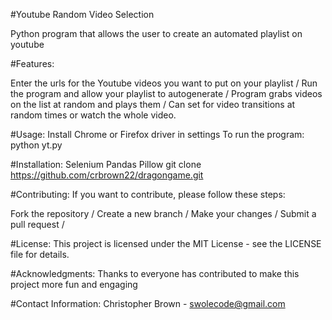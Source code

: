 #Youtube Random Video Selection

Python program that allows the user to create an automated playlist on youtube

#Features:

Enter the urls for the Youtube videos you want to put on your playlist / 
Run the program and allow your playlist to autogenerate /
Program grabs videos on the list at random and plays them /
Can set for video transitions at random times or watch the whole video. 


#Usage:
Install Chrome or Firefox driver in settings
To run the program: python yt.py

#Installation: 
Selenium
Pandas
Pillow
git clone https://github.com/crbrown22/dragongame.git

#Contributing: 
If you want to contribute, please follow these steps:

Fork the repository /
Create a new branch /
Make your changes /
Submit a pull request /

#License:
 This project is licensed under the MIT License - see the LICENSE file for details.

#Acknowledgments: 
Thanks to everyone has contributed to make this project more fun and engaging

#Contact Information:
Christopher Brown - swolecode@gmail.com
